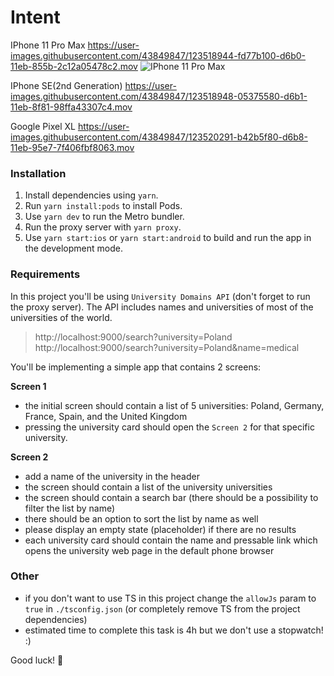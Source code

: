# Intent


IPhone 11 Pro Max
https://user-images.githubusercontent.com/43849847/123518944-fd77b100-d6b0-11eb-855b-2c12a05478c2.mov
![IPhone 11 Pro Max](https://vimeo.com/567890296)

IPhone SE(2nd Generation)
https://user-images.githubusercontent.com/43849847/123518948-05375580-d6b1-11eb-8f81-98ffa43307c4.mov


Google Pixel XL
https://user-images.githubusercontent.com/43849847/123520291-b42b5f80-d6b8-11eb-95e7-7f406fbf8063.mov



### Installation

1. Install dependencies using `yarn`.
2. Run `yarn install:pods` to install Pods.
3. Use `yarn dev` to run the Metro bundler.
4. Run the proxy server with `yarn proxy`.
5. Use `yarn start:ios` or `yarn start:android` to build and run the app in the development mode.

### Requirements

In this project you'll be using `University Domains API` (don't forget to run the proxy server).
The API includes names and universities of most of the universities of the world.

> http://localhost:9000/search?university=Poland
> http://localhost:9000/search?university=Poland&name=medical

You'll be implementing a simple app that contains 2 screens:

**Screen 1**

- the initial screen should contain a list of 5 universities: Poland, Germany, France, Spain, and the United Kingdom
- pressing the university card should open the `Screen 2` for that specific university.

**Screen 2**

- add a name of the university in the header
- the screen should contain a list of the university universities
- the screen should contain a search bar (there should be a possibility to filter the list by name)
- there should be an option to sort the list by name as well
- please display an empty state (placeholder) if there are no results
- each university card should contain the name and pressable link which opens the university web page in the default phone browser

### Other

- if you don't want to use TS in this project change the `allowJs` param to `true` in `./tsconfig.json` (or completely remove TS from the project dependencies)
- estimated time to complete this task is 4h but we don't use a stopwatch! :)

Good luck! 🤗
